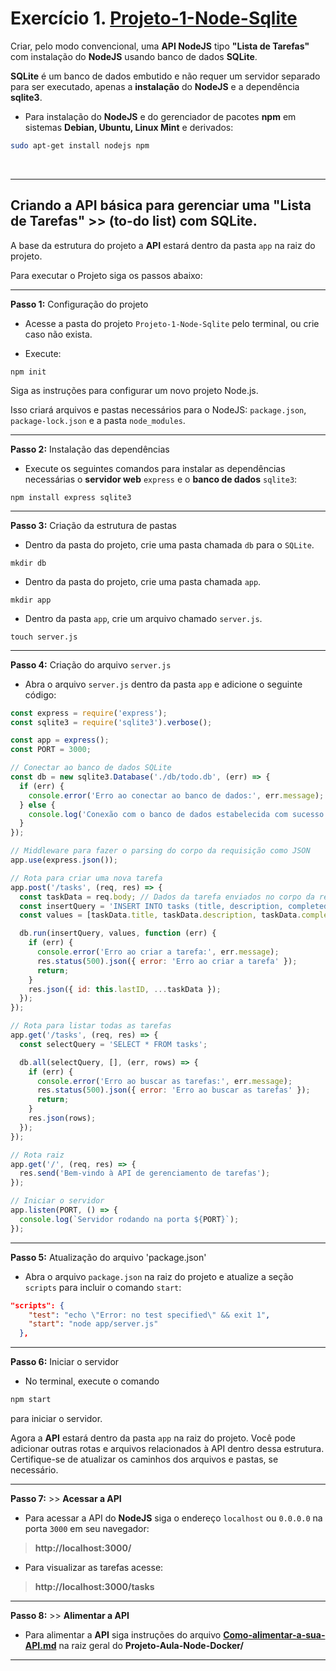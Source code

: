 # Exercício 1. [Projeto-1-Node-Sqlite]()
Criar, pelo modo convencional, uma **API NodeJS** tipo **"Lista de Tarefas"** com instalação do **NodeJS** usando banco de dados **SQLite**.

**SQLite** é um banco de dados embutido e não requer um servidor separado para ser executado, apenas a **instalação** do **NodeJS** e a dependência **sqlite3**.

- Para instalação do **NodeJS** e do gerenciador de pacotes **npm** em sistemas **Debian, Ubuntu, Linux Mint** e derivados:

```bash
sudo apt-get install nodejs npm
```

<br>

**********
  
##  Criando a API básica para gerenciar uma "Lista de Tarefas" >> (to-do list) com SQLite.

A base da estrutura do projeto a **API** estará dentro da pasta `app` na raiz do projeto. 

Para executar o Projeto siga os passos abaixo:

***
**Passo 1:** Configuração do projeto
- Acesse a pasta do projeto `Projeto-1-Node-Sqlite` pelo terminal, ou crie caso não exista.

- Execute:
```shell
npm init
```
Siga as instruções para configurar um novo projeto Node.js. 

Isso criará arquivos e pastas necessários para o NodeJS: `package.json`, `package-lock.json` e a pasta `node_modules`.

***
**Passo 2:** Instalação das dependências
- Execute os seguintes comandos para instalar as dependências necessárias o **servidor web** `express` e o **banco de dados** `sqlite3`:
```shell
npm install express sqlite3
```

***
**Passo 3:** Criação da estrutura de pastas
- Dentro da pasta do projeto, crie uma pasta chamada `db` para o `SQLite`.
```shell
mkdir db
```
- Dentro da pasta do projeto, crie uma pasta chamada `app`.
```shell
mkdir app
```
- Dentro da pasta `app`, crie um arquivo chamado `server.js`.
```shell
touch server.js
```
***
**Passo 4:** Criação do arquivo `server.js`
- Abra o arquivo `server.js` dentro da pasta `app` e adicione o seguinte código:

```javascript
const express = require('express');
const sqlite3 = require('sqlite3').verbose();

const app = express();
const PORT = 3000;

// Conectar ao banco de dados SQLite
const db = new sqlite3.Database('./db/todo.db', (err) => {
  if (err) {
    console.error('Erro ao conectar ao banco de dados:', err.message);
  } else {
    console.log('Conexão com o banco de dados estabelecida com sucesso!');
  }
});

// Middleware para fazer o parsing do corpo da requisição como JSON
app.use(express.json());

// Rota para criar uma nova tarefa
app.post('/tasks', (req, res) => {
  const taskData = req.body; // Dados da tarefa enviados no corpo da requisição
  const insertQuery = 'INSERT INTO tasks (title, description, completed) VALUES (?, ?, ?)';
  const values = [taskData.title, taskData.description, taskData.completed];

  db.run(insertQuery, values, function (err) {
    if (err) {
      console.error('Erro ao criar a tarefa:', err.message);
      res.status(500).json({ error: 'Erro ao criar a tarefa' });
      return;
    }
    res.json({ id: this.lastID, ...taskData });
  });
});

// Rota para listar todas as tarefas
app.get('/tasks', (req, res) => {
  const selectQuery = 'SELECT * FROM tasks';

  db.all(selectQuery, [], (err, rows) => {
    if (err) {
      console.error('Erro ao buscar as tarefas:', err.message);
      res.status(500).json({ error: 'Erro ao buscar as tarefas' });
      return;
    }
    res.json(rows);
  });
});

// Rota raiz
app.get('/', (req, res) => {
  res.send('Bem-vindo à API de gerenciamento de tarefas');
});

// Iniciar o servidor
app.listen(PORT, () => {
  console.log(`Servidor rodando na porta ${PORT}`);
});


```

***
**Passo 5:** Atualização do arquivo 'package.json'
- Abra o arquivo `package.json` na raiz do projeto e atualize a seção `scripts` para incluir o comando `start`:
```json
"scripts": {
    "test": "echo \"Error: no test specified\" && exit 1",
    "start": "node app/server.js"
  },
```

***
**Passo 6:** Iniciar o servidor
- No terminal, execute o comando 

```bash
npm start
``` 
para iniciar o servidor.

Agora a **API** estará dentro da pasta `app` na raiz do projeto. Você pode adicionar outras rotas e arquivos relacionados à API dentro dessa estrutura. Certifique-se de atualizar os caminhos dos arquivos e pastas, se necessário.

***
**Passo 7:** >> **Acessar a API**
- Para acessar a API do **NodeJS** siga 
o endereço `localhost` ou `0.0.0.0` na porta `3000` em seu navegador:
> **http://localhost:3000/** 

- Para visualizar as tarefas acesse:
> **http://localhost:3000/tasks**

***
**Passo 8:** >> **Alimentar a API**
- Para alimentar a **API** siga instruções do arquivo [**Como-alimentar-a-sua-API.md**](../Como-alimentar-a-sua-API.md) na raiz geral do **Projeto-Aula-Node-Docker/**

****

<br>